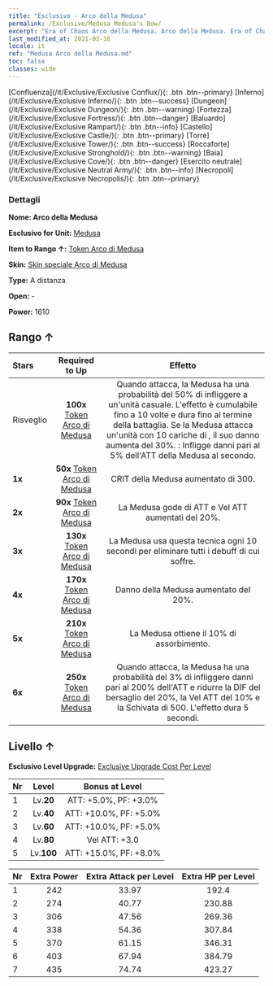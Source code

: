 ```yaml
---
title: "Esclusivo - Arco della Medusa"
permalink: /Exclusive/Medusa Medusa's Bow/
excerpt: "Era of Chaos Arco della Medusa. Arco della Medusa. Era of Chaos Esclusivo Arco della Medusa. Medusa Esclusivo."
last_modified_at: 2021-03-18
locale: it
ref: "Medusa Arco della Medusa.md"
toc: false
classes: wide
---
```

 [Confluenza](/it/Exclusive/Exclusive Conflux/){: .btn .btn--primary} [Inferno](/it/Exclusive/Exclusive Inferno/){: .btn .btn--success} [Dungeon](/it/Exclusive/Exclusive Dungeon/){: .btn .btn--warning} [Fortezza](/it/Exclusive/Exclusive Fortress/){: .btn .btn--danger} [Baluardo](/it/Exclusive/Exclusive Rampart/){: .btn .btn--info} [Castello](/it/Exclusive/Exclusive Castle/){: .btn .btn--primary} [Torre](/it/Exclusive/Exclusive Tower/){: .btn .btn--success} [Roccaforte](/it/Exclusive/Exclusive Stronghold/){: .btn .btn--warning} [Baia](/it/Exclusive/Exclusive Cove/){: .btn .btn--danger} [Esercito neutrale](/it/Exclusive/Exclusive Neutral Army/){: .btn .btn--info} [Necropoli](/it/Exclusive/Exclusive Necropolis/){: .btn .btn--primary} 

### Dettagli
 **Nome: Arco della Medusa** 

 **Esclusivo for Unit:** [Medusa](/it/units/Medusa/) 

 **Item to Rango ↑:** [Token Arco di Medusa](/it/Items/con_991/)

 **Skin:** [Skin speciale Arco di Medusa](/it/Items/con_659/)

 **Type:** A distanza

 **Open:** -

 **Power:** 1610

## Rango ↑

  |     Stars    |  Required to Up | Effetto |
  |:-------------|:---------------:|:---------------:|
  |  Risveglio  | **100x** [Token Arco di Medusa](/it/Items/con_991/) | Quando attacca, la Medusa ha una probabilità del 50% di infliggere <Veleno di serpente> a un'unità casuale. L'effetto è cumulabile fino a 10 volte e dura fino al termine della battaglia. Se la Medusa attacca un'unità con 10 cariche di <Veleno di serpente>, il suo danno aumenta del 30%. <Veleno di serpente>: Infligge danni pari al 5% dell'ATT della Medusa al secondo. |
  | **1x** <i class="fas fa-star"/> | **50x** [Token Arco di Medusa](/it/Items/con_991/) | CRIT della Medusa aumentato di 300. |
  | **2x** <i class="fas fa-star"/> | **90x** [Token Arco di Medusa](/it/Items/con_991/) | La Medusa gode di ATT e Vel ATT aumentati del 20%. |
  | **3x** <i class="fas fa-star"/> | **130x** [Token Arco di Medusa](/it/Items/con_991/) | <Muta> La Medusa usa questa tecnica ogni 10 secondi per eliminare tutti i debuff di cui soffre. |
  | **4x** <i class="fas fa-star"/> | **170x** [Token Arco di Medusa](/it/Items/con_991/) | Danno della Medusa aumentato del 20%. |
  | **5x** <i class="fas fa-star"/> | **210x** [Token Arco di Medusa](/it/Items/con_991/) | La Medusa ottiene il 10% di assorbimento. |
  | **6x** <i class="fas fa-star"/> | **250x** [Token Arco di Medusa](/it/Items/con_991/) | <Sigillo di sangue> Quando attacca, la Medusa ha una probabilità del 3% di infliggere danni pari al 200% dell'ATT e ridurre la DIF del bersaglio del 20%, la Vel ATT del 10% e la Schivata di 500. L'effetto dura 5 secondi. |


## Livello ↑
 **Esclusivo Level Upgrade:** [Exclusive Upgrade Cost Per Level](/Exclusive/ExclusiveUpgradeCostPerLevel/)

  |  Nr  |   Level  | Bonus at Level |
  |:-----|:--------:|:--------------:|
  | 1 | Lv.**20** | ATT: +5.0%, PF: +3.0% |
  | 2 | Lv.**40** | ATT: +10.0%, PF: +5.0% |
  | 3 | Lv.**60** | ATT: +10.0%, PF: +5.0% |
  | 4 | Lv.**80** | Vel ATT: +3.0 |
  | 5 | Lv.**100** | ATT: +15.0%, PF: +8.0% |


  |  Nr  |  Extra Power | Extra Attack per Level | Extra HP per Level |
  |:-----|:--------:|:--------:|:--------:|
  | 1 | 242 | 33.97 | 192.4 |
  | 2 | 274 | 40.77 | 230.88 |
  | 3 | 306 | 47.56 | 269.36 |
  | 4 | 338 | 54.36 | 307.84 |
  | 5 | 370 | 61.15 | 346.31 |
  | 6 | 403 | 67.94 | 384.79 |
  | 7 | 435 | 74.74 | 423.27 |


